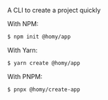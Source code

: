 A CLI to create a project quickly

With NPM:

```bash
$ npm init @homy/app
```

With Yarn:

```bash
$ yarn create @homy/app  
```

With PNPM:

```bash
$ pnpx @homy/create-app
```